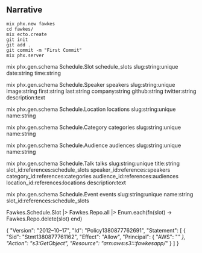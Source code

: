 ## Narrative

```
mix phx.new fawkes
cd fawkes/
mix ecto.create
git init
git add .
git commit -m "First Commit"
mix phx.server
```


mix phx.gen.schema Schedule.Slot schedule_slots slug:string:unique date:string time:string

mix phx.gen.schema Schedule.Speaker speakers slug:string:unique image:string first:string last:string company:string github:string twitter:string description:text

mix phx.gen.schema Schedule.Location locations slug:string:unique name:string

mix phx.gen.schema Schedule.Category categories slug:string:unique name:string

mix phx.gen.schema Schedule.Audience audiences slug:string:unique name:string

mix phx.gen.schema Schedule.Talk talks slug:string:unique title:string slot_id:references:schedule_slots speaker_id:references:speakers category_id:references:categories audience_id:references:audiences location_id:references:locations description:text

mix phx.gen.schema Schedule.Event events slug:string:unique name:string slot_id:references:schedule_slots


Fawkes.Schedule.Slot |> Fawkes.Repo.all |> Enum.each(fn(slot) -> Fawkes.Repo.delete(slot) end)



{
  "Version": "2012–10–17",
  "Id": "Policy1380877762691",
  "Statement": [
    {
      "Sid": "Stmt1380877761162",
      "Effect": "Allow",
      "Principal": {
        "AWS": "*"
      },
      "Action": "s3:GetObject",
      "Resource": "arn:aws:s3:::fawkesapp/*"
    }
  ]
}
